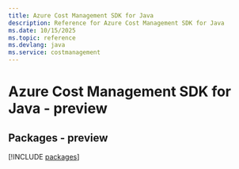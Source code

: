 ```yaml
---
title: Azure Cost Management SDK for Java
description: Reference for Azure Cost Management SDK for Java
ms.date: 10/15/2025
ms.topic: reference
ms.devlang: java
ms.service: costmanagement
---
```

# Azure Cost Management SDK for Java - preview
## Packages - preview
[!INCLUDE [packages](cost-management-index.md)]